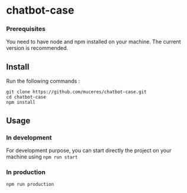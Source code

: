 # chatbot-case

### Prerequisites

You need to have node and npm installed on your machine.
The current version is recommended.

## Install

Run the following commands :

```node
git clone https://github.com/muceres/chatbot-case.git
cd chatbot-case
npm install
```

## Usage

### In development

For development purpose, you can start directly the project on your machine using `npm run start`

### In production

```
npm run production
```

